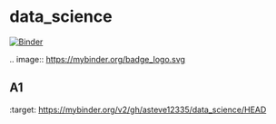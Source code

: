 # data_science

[![Binder](https://mybinder.org/badge_logo.svg)](https://mybinder.org/v2/gh/asteve12335/data_science/HEAD)

.. image:: https://mybinder.org/badge_logo.svg

## A1
:target: https://mybinder.org/v2/gh/asteve12335/data_science/HEAD
